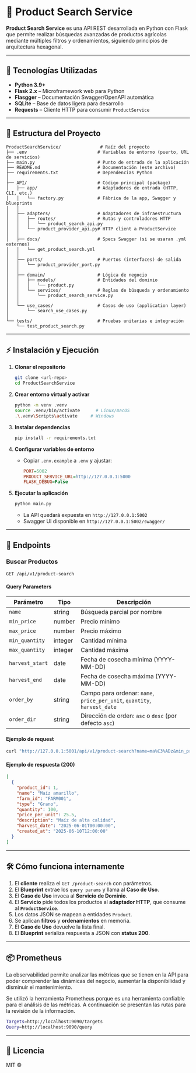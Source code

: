 # 🔎 Product Search Service

**Product Search Service** es una API REST desarrollada en Python con Flask que permite realizar búsquedas avanzadas de productos agrícolas mediante múltiples filtros y ordenamientos, siguiendo principios de arquitectura hexagonal.

---

## 🚀 Tecnologías Utilizadas

- **Python 3.9+**
- **Flask 2.x** – Microframework web para Python
- **Flasgger** – Documentación Swagger/OpenAPI automática
- **SQLite** – Base de datos ligera para desarrollo
- **Requests** – Cliente HTTP para consumir `ProductService`

---

## 📁 Estructura del Proyecto

```
ProductSearchService/               # Raíz del proyecto
├── .env                           # Variables de entorno (puerto, URL de servicios)
├── main.py                        # Punto de entrada de la aplicación
├── README.md                      # Documentación (este archivo)
├── requirements.txt               # Dependencias Python
│
├── API/                           # Código principal (package)
│   ├── app/                       # Adaptadores de entrada (HTTP, CLI, etc.)
│   │   └── factory.py             # Fábrica de la app, Swagger y blueprints
│   │
│   ├── adapters/                  # Adaptadores de infraestructura
│   │   ├── routes/                # Rutas y controladores HTTP
│   │   │   └── product_search_api.py
│   │   └── product_provider_api.py# HTTP client a ProductService
│   │
│   ├── docs/                      # Specs Swagger (si se usaran .yml externos)
│   │   └── get_product_search.yml
│   │
│   ├── ports/                     # Puertos (interfaces) de salida
│   │   └── product_provider_port.py
│   │
│   ├── domain/                    # Lógica de negocio
│   │   ├── models/                # Entidades del dominio
│   │   │   └── product.py
│   │   └── services/              # Reglas de búsqueda y ordenamiento
│   │       └── product_search_service.py
│   │
│   └── use_cases/                 # Casos de uso (application layer)
│       └── search_use_cases.py
│
└── tests/                         # Pruebas unitarias e integración
    └── test_product_search.py
```

---

## ⚡ Instalación y Ejecución

1. **Clonar el repositorio**

   ```bash
   git clone <url-repo>
   cd ProductSearchService
   ```

2. **Crear entorno virtual y activar**

   ```bash
   python -m venv .venv
   source .venv/bin/activate      # Linux/macOS
   .\.venv\Scripts\activate     # Windows
   ```

3. **Instalar dependencias**

   ```bash
   pip install -r requirements.txt
   ```

4. **Configurar variables de entorno**

   - Copiar `.env.example` a `.env` y ajustar:

     ```ini
     PORT=5002
     PRODUCT_SERVICE_URL=http://127.0.0.1:5000
     FLASK_DEBUG=False
     ```

5. **Ejecutar la aplicación**

   ```bash
   python main.py
   ```

   - La API quedará expuesta en `http://127.0.0.1:5002`
   - Swagger UI disponible en `http://127.0.0.1:5002/swagger/`

---

## 📡 Endpoints

### Buscar Productos

```http
GET /api/v1/product-search
```

#### Query Parameters

| Parámetro       | Tipo    | Descripción                                                              |
| --------------- | ------- | ------------------------------------------------------------------------ |
| `name`          | string  | Búsqueda parcial por nombre                                              |
| `min_price`     | number  | Precio mínimo                                                            |
| `max_price`     | number  | Precio máximo                                                            |
| `min_quantity`  | integer | Cantidad mínima                                                          |
| `max_quantity`  | integer | Cantidad máxima                                                          |
| `harvest_start` | date    | Fecha de cosecha mínima (YYYY-MM-DD)                                     |
| `harvest_end`   | date    | Fecha de cosecha máxima (YYYY-MM-DD)                                     |
| `order_by`      | string  | Campo para ordenar: `name`, `price_per_unit`, `quantity`, `harvest_date` |
| `order_dir`     | string  | Dirección de orden: `asc` o `desc` (por defecto `asc`)                   |

#### Ejemplo de request

```bash
curl "http://127.0.0.1:5001/api/v1/product-search?name=ma%C3%ADz&min_price=10&order_by=price_per_unit&order_dir=desc"
```

#### Ejemplo de respuesta (200)

```json
[
  {
    "product_id": 1,
    "name": "Maíz amarillo",
    "farm_id": "FARM001",
    "type": "Grano",
    "quantity": 100,
    "price_per_unit": 25.5,
    "description": "Maíz de alta calidad",
    "harvest_date": "2025-06-01T00:00:00",
    "created_at": "2025-06-10T12:00:00"
  }
]
```

---

## 🛠️ Cómo funciona internamente

1. El **cliente** realiza el `GET /product-search` con parámetros.
2. El **Blueprint** extrae los `query params` y llama al **Caso de Uso**.
3. El **Caso de Uso** invoca al **Servicio de Dominio**.
4. El **Servicio** pide todos los productos al **adaptador HTTP**, que consume al **`ProductService`**.
5. Los datos JSON se mapean a entidades `Product`.
6. Se aplican **filtros** y **ordenamientos** en memoria.
7. El **Caso de Uso** devuelve la lista final.
8. El **Blueprint** serializa respuesta a JSON con **status 200**.

---

## 📦 Prometheus

La observabilidad permite analizar las métricas que se tienen en la API para poder comprender las dinámicas del negocio, aumentar la disponibilidad y disminuir el mantenimiento.

Se utilizó la herramienta Prometheus porque es una herramienta confiable para el análisis de las métricas. A continuación se presentan las rutas para la revisión de la información.

```bash
Targets=http://localhost:9090/targets
Query=http://localhost:9090/query
```

---

## 📜 Licencia

MIT ©
